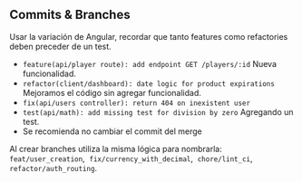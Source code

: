 ## Commits & Branches
Usar la variación de Angular, recordar que tanto features como refactories deben preceder de un test.

- `feature(api/player route): add endpoint GET /players/:id` Nueva funcionalidad.
- `refactor(client/dashboard): date logic for product expirations` Mejoramos el código sin agregar funcionalidad.
- `fix(api/users controller): return 404 on inexistent user`
- `test(api/math): add missing test for division by zero` Agregando un test.
- Se recomienda no cambiar el commit del merge

Al crear branches utiliza la misma lógica para nombrarla: `feat/user_creation`,  `fix/currency_with_decimal`,  `chore/lint_ci`,  `refactor/auth_routing`.